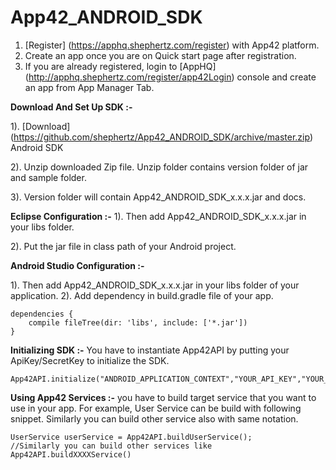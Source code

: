 App42_ANDROID_SDK
=================

1. [Register] (https://apphq.shephertz.com/register) with App42 platform.
2. Create an app once you are on Quick start page after registration.
3. If you are already registered, login to [AppHQ] (http://apphq.shephertz.com/register/app42Login) console and create an app from App Manager Tab.

__Download And Set Up SDK :-__

1). [Download] (https://github.com/shephertz/App42_ANDROID_SDK/archive/master.zip) Android SDK

2). Unzip downloaded Zip file. Unzip folder contains version folder of jar and sample folder.

3). Version folder will contain App42_ANDROID_SDK_x.x.x.jar and docs.

__Eclipse Configuration :-__
1). Then add App42_ANDROID_SDK_x.x.x.jar in your libs folder.
 
2). Put the jar file in class path of your Android project.

__Android Studio Configuration :-__

1). Then add App42_ANDROID_SDK_x.x.x.jar in your libs folder of your application.
2). Add dependency in build.gradle file of your app.

```
dependencies {
    compile fileTree(dir: 'libs', include: ['*.jar'])
}
```
__Initializing SDK :-__
You have to instantiate App42API by putting your ApiKey/SecretKey to initialize the SDK.

```
App42API.initialize("ANDROID_APPLICATION_CONTEXT","YOUR_API_KEY","YOUR_SECRET_KEY"); 
```

__Using App42 Services :-__
 you have to build target service that you want to use in your app. For example, User Service can be build with following snippet. Similarly you can build other service also with same notation.
 
```
UserService userService = App42API.buildUserService();
//Similarly you can build other services like App42API.buildXXXXService()
```


